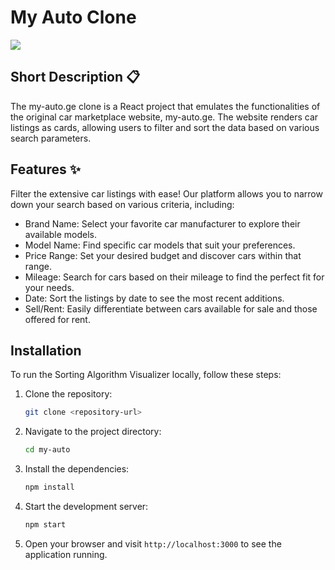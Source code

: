 # My Auto Clone

![](https://iili.io/HLgBNte.png)


## Short Description 📋

The my-auto.ge clone is a React project that emulates the functionalities of the original car marketplace website, my-auto.ge. The website renders car listings as cards, allowing users to filter and sort the data based on various search parameters.


## Features ✨
Filter the extensive car listings with ease! Our platform allows you to narrow down your search based on various criteria, including:

- Brand Name: Select your favorite car manufacturer to explore their available models.
- Model Name: Find specific car models that suit your preferences.
- Price Range: Set your desired budget and discover cars within that range.
- Mileage: Search for cars based on their mileage to find the perfect fit for your needs.
- Date: Sort the listings by date to see the most recent additions.
- Sell/Rent: Easily differentiate between cars available for sale and those offered for rent.


## Installation

To run the Sorting Algorithm Visualizer locally, follow these steps:


1. Clone the repository:

   ```bash
   git clone <repository-url>

2. Navigate to the project directory:

   ```bash
   cd my-auto

3. Install the dependencies:

   ```bash
   npm install

4. Start the development server:

   ```bash
   npm start
5. Open your browser and visit `http://localhost:3000` to see the application running.


